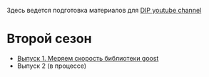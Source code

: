 Здесь ведется подготовка материалов для [DIP youtube channel](https://youtube.com/playlist?list=PLasO6_KDOZzuJ4qJN1RMnnp90gXcU3vqj)

# Второй сезон

- [Выпуск 1. Меряем скорость библиотеки goost](https://youtu.be/AzTWM0NexHs)
- Выпуск 2 (в процессе)
